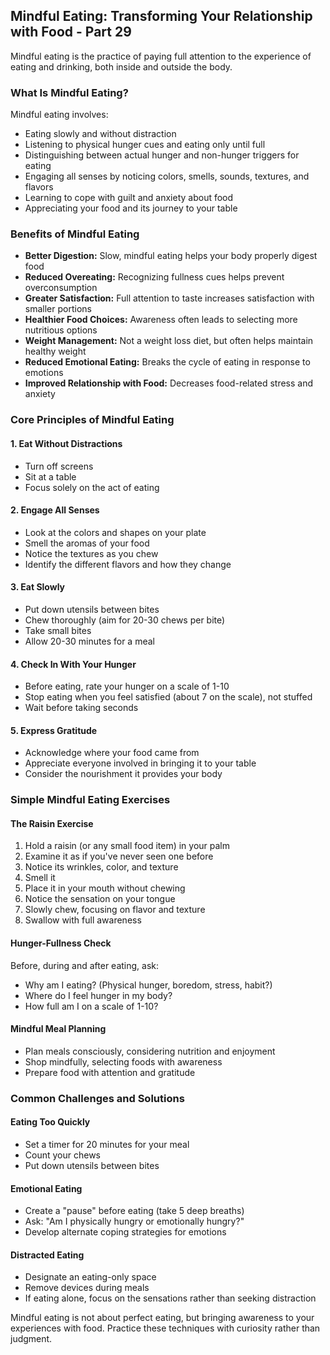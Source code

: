## Mindful Eating: Transforming Your Relationship with Food - Part 29

Mindful eating is the practice of paying full attention to the experience of eating and drinking, both inside and outside the body.

### What Is Mindful Eating?

Mindful eating involves:
* Eating slowly and without distraction
* Listening to physical hunger cues and eating only until full
* Distinguishing between actual hunger and non-hunger triggers for eating
* Engaging all senses by noticing colors, smells, sounds, textures, and flavors
* Learning to cope with guilt and anxiety about food
* Appreciating your food and its journey to your table

### Benefits of Mindful Eating

* **Better Digestion:** Slow, mindful eating helps your body properly digest food
* **Reduced Overeating:** Recognizing fullness cues helps prevent overconsumption
* **Greater Satisfaction:** Full attention to taste increases satisfaction with smaller portions
* **Healthier Food Choices:** Awareness often leads to selecting more nutritious options
* **Weight Management:** Not a weight loss diet, but often helps maintain healthy weight
* **Reduced Emotional Eating:** Breaks the cycle of eating in response to emotions
* **Improved Relationship with Food:** Decreases food-related stress and anxiety

### Core Principles of Mindful Eating

#### 1. Eat Without Distractions
* Turn off screens
* Sit at a table
* Focus solely on the act of eating

#### 2. Engage All Senses
* Look at the colors and shapes on your plate
* Smell the aromas of your food
* Notice the textures as you chew
* Identify the different flavors and how they change

#### 3. Eat Slowly
* Put down utensils between bites
* Chew thoroughly (aim for 20-30 chews per bite)
* Take small bites
* Allow 20-30 minutes for a meal

#### 4. Check In With Your Hunger
* Before eating, rate your hunger on a scale of 1-10
* Stop eating when you feel satisfied (about 7 on the scale), not stuffed
* Wait before taking seconds

#### 5. Express Gratitude
* Acknowledge where your food came from
* Appreciate everyone involved in bringing it to your table
* Consider the nourishment it provides your body

### Simple Mindful Eating Exercises

#### The Raisin Exercise
1. Hold a raisin (or any small food item) in your palm
2. Examine it as if you've never seen one before
3. Notice its wrinkles, color, and texture
4. Smell it
5. Place it in your mouth without chewing
6. Notice the sensation on your tongue
7. Slowly chew, focusing on flavor and texture
8. Swallow with full awareness

#### Hunger-Fullness Check
Before, during and after eating, ask:
* Why am I eating? (Physical hunger, boredom, stress, habit?)
* Where do I feel hunger in my body?
* How full am I on a scale of 1-10?

#### Mindful Meal Planning
* Plan meals consciously, considering nutrition and enjoyment
* Shop mindfully, selecting foods with awareness
* Prepare food with attention and gratitude

### Common Challenges and Solutions

#### Eating Too Quickly
* Set a timer for 20 minutes for your meal
* Count your chews
* Put down utensils between bites

#### Emotional Eating
* Create a "pause" before eating (take 5 deep breaths)
* Ask: "Am I physically hungry or emotionally hungry?"
* Develop alternate coping strategies for emotions

#### Distracted Eating
* Designate an eating-only space
* Remove devices during meals
* If eating alone, focus on the sensations rather than seeking distraction

Mindful eating is not about perfect eating, but bringing awareness to your experiences with food. Practice these techniques with curiosity rather than judgment.
